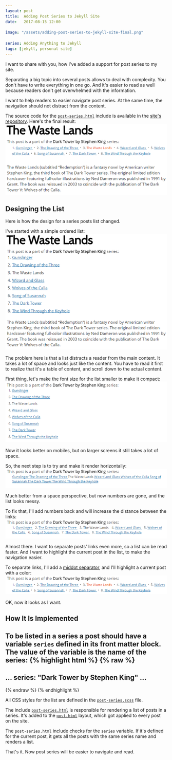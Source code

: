 ```yaml
---
layout: post
title:  Adding Post Series to Jekyll Site
date:   2017-08-15 12:00

image: "/assets/adding-post-series-to-jekyll-site-final.png"

series: Adding Anything to Jekyll
tags: [jekyll, personal site]
---
```


I want to share with you, how I've added a support for post series to my site.

Separating a big topic into several posts allows to deal with complexity. You don't have to write everything in one go. And it's easier to read as well because readers don't get overwhelmed with the information.

I want to help readers to easier navigate post series. At the same time, the navigation should not distract from the content.

The source code for the [`post-series.html`](https://github.com/dmitryrogozhny/dmitryrogozhny.github.io/blob/master/_includes/post-series.html) include is available in the [site's repository](https://github.com/dmitryrogozhny/dmitryrogozhny.github.io). Here's the final result:
![post series final look](/assets/adding-post-series-to-jekyll-site-final.png)

## Designing the List
Here is how the design for a series posts list changed.

I've started with a simple ordered list:
![post series initial look](/assets/adding-post-series-to-jekyll-site.png)

The problem here is that a list distracts a reader from the main content. It takes a lot of space and looks just like the content. You have to read it first to realize that it's a table of content, and scroll down to the actual content.

First thing, let's make the font size for the list smaller to make it compact:
![post series smaller font](/assets/adding-post-series-to-jekyll-site-smaller-font.png)

Now it looks better on mobiles, but on larger screens it still takes a lot of space.

So, the next step is to try and make it render horizontally:
![post series horizontally](/assets/adding-post-series-to-jekyll-site-horizontal.png)

Much better from a space perspective, but now numbers are gone, and the list looks messy.

To fix that, I'll add numbers back and will increase the distance between the links:
![post series with numbers](/assets/adding-post-series-to-jekyll-site-numbers.png)

Almost there. I want to separate posts' links even more, so a list can be read faster. And I want to highlight the current post in the list, to make the navigation easier.

To separate links, I'll add a [middot separator](https://en.wikipedia.org/wiki/Interpunct), and I'll highlight a current post with a color:
![post series with separator and highlight](/assets/adding-post-series-to-jekyll-site-separator.png)

OK, now it looks as I want.

## How It Is Implemented
To be listed in a series a post should have a variable `series` defined in its front matter block. The value of the variable is the name of the series:
{% highlight html %}
{% raw %}
---
…
series: "Dark Tower by Stephen King"
…
---
{% endraw %}
{% endhighlight %}

All CSS styles for the list are defined in the [`post-series.scss`](https://github.com/dmitryrogozhny/dmitryrogozhny.github.io/blob/master/_sass/components/post-series.scss) file.

The include [`post-series.html`](https://github.com/dmitryrogozhny/dmitryrogozhny.github.io/blob/master/_includes/post-series.html) is responsible for rendering a list of posts in a series. It's added to the [`post.html`](https://github.com/dmitryrogozhny/dmitryrogozhny.github.io/blob/master/_layouts/post.html) layout, which got applied to every post on the site.

The `post-series.html` include checks for the `series` variable. If it's defined for the current post, it gets all the posts with the same series name and renders a list.

That's it. Now post series will be easier to navigate and read.